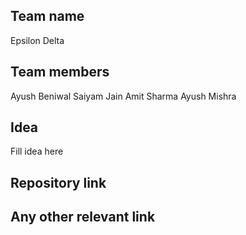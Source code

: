 ## Team name
Epsilon Delta
## Team members
Ayush Beniwal
Saiyam Jain
Amit Sharma
Ayush Mishra
## Idea
Fill idea here

## Repository link


## Any other relevant link

